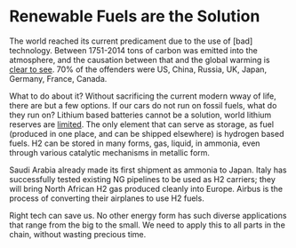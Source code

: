 # Renewable Fuels are the Solution

The world reached its current predicament due to the use of [bad]
technology. Between 1751-2014 tons of carbon was emitted into the
atmosphere, and the causation between that and the global warming is
[clear to see](../../2021/07/historical-carbon-emissions.md). 70%
of the offenders were US, China, Russia, UK, Japan, Germany, France,
Canada. 

What to do about it? Without sacrificing the current modern wway of
life, there are but a few options. If our cars do not run on fossil
fuels, what do they run on? Lithium based batteries cannot be a
solution, world lithium reserves are [limited](../../2020/07/h2-numbers.md).
The only element that can serve as storage, as fuel (produced in one place,
and can be shipped elsewhere) is hydrogen based fuels. H2 can be stored
in many forms, gas, liquid, in ammonia, even through various catalytic
mechanisms in metallic form.

Saudi Arabia already made its first shipment as ammonia to Japan.
Italy has successfully tested existing NG pipelines to be used as H2
carriers; they will bring North African H2 gas produced cleanly into
Europe. Airbus is the process of converting their airplanes to use H2
fuels.

Right tech can save us. No other energy form has such diverse
applications that range from the big to the small. We need to apply
this to all parts in the chain, without wasting precious time.

























